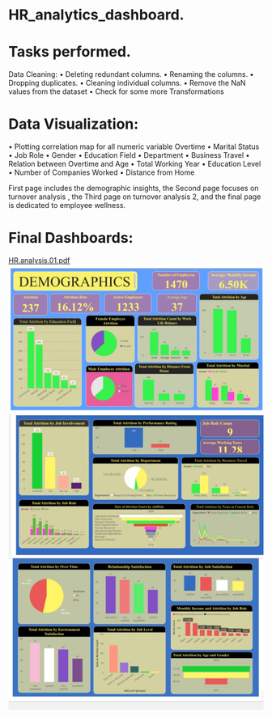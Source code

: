 # HR_analytics_dashboard.

# Tasks  performed.
Data Cleaning:
• Deleting redundant columns.
• Renaming the columns.
• Dropping duplicates.
• Cleaning individual columns.
• Remove the NaN values from the dataset
• Check for some more Transformations

# Data Visualization:
• Plotting correlation map for all numeric variable Overtime
• Marital Status
• Job Role
• Gender
• Education Field
• Department
• Business Travel
• Relation between Overtime and Age
• Total Working Year
• Education Level
• Number of Companies Worked
• Distance from Home

First page includes the demographic insights, the Second page focuses on turnover analysis , the Third page on turnover analysis 2, and the final page is dedicated to employee wellness. 
# Final Dashboards:
[HR.analysis.01.pdf](https://github.com/mugane-wahome/HR-employee-attrition/files/13692667/HR.analysis.01.pdf)
![pag 1](https://github.com/mugane-wahome/HR-employee-attrition/blob/main/page%201.jpg)
![page 2](https://github.com/mugane-wahome/HR-employee-attrition/blob/main/page%202.jpg)
![page 3](https://github.com/mugane-wahome/HR-employee-attrition/blob/main/page%203.jpg)










